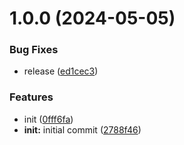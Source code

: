 # 1.0.0 (2024-05-05)


### Bug Fixes

* release ([ed1cec3](https://github.com/ThomasClague/ng-clerk/commit/ed1cec357a262934035b74da5694992f0848bade))


### Features

* init ([0fff6fa](https://github.com/ThomasClague/ng-clerk/commit/0fff6fa68591828926ec5a8b76f271d7898b624e))
* **init:** initial commit ([2788f46](https://github.com/ThomasClague/ng-clerk/commit/2788f4620868c868230782f00286dd9c6df38d30))
